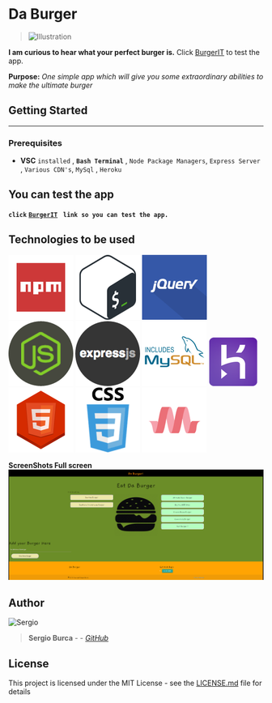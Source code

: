 # Da Burger
> ![Illustration](https://cdn3.iconfinder.com/data/icons/yummicon-pro/100/063_Hamburger-512.png)

**I am curious to hear what your perfect burger is.**
Click  [BurgerIT](https://safe-dawn-71531.herokuapp.com/) to test the app.

**Purpose:** _One simple app which will give you some extraordinary abilities to make the ultimate burger_

## Getting Started
____
> 
### Prerequisites
* **VSC** `installed` , **`Bash Terminal`** , `Node Package Managers`, `Express Server` ,  `Various CDN's`, `MySql` , `Heroku`

## You can test the app 
**`click`** [**`BurgerIT`**](https://safe-dawn-71531.herokuapp.com/) **` link so you can test the app.`** 

## Technologies to be used 

![NPM](public/assets/images/npm2.png) ![_BASH terminal_](public/assets/images/bash.png) ![**jQuery**](public/assets/images/jquery.png) ![**Node.js**](public/assets/images/nodejs.png) ![**Express Server**](public/assets/images/expressjs.png) ![**MySQL & ORM**](public/assets/images/mysql.png) ![**Heroku for deployment**](public/assets/images/heroku.png) ![`HTML`](public/assets/images/html5.png) ![``CSS``](public/assets/images/css.png) ![_`Materialize`_ ](public/assets/images/materialize.png)

**ScreenShots Full screen**
![Illustration](public/assets/images/CaptureApp.png)

## Author

![Sergio](https://www.shareicon.net/data/128x128/2016/03/24/738611_people_512x512.png)
> **Sergio Burca** - - [*GitHub*](https://github.com/mecaniser)

## License

This project is licensed under the MIT License - see the [LICENSE.md](LICENSE.md) file for details





